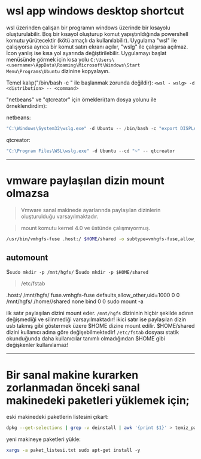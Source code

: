 # wsl app windows desktop shortcut
wsl üzerinden çalışan bir programın windows üzerinde bir kısayolu oluşturulabilir. Boş bir kısayol oluşturup komut yapıştırıldığında powershell komutu yürütecektir
(kötü amaçlı da kullanılabilir). Uygulama "wsl" ile çalışıyorsa ayrıca bir komut satırı ekranı açılıır, "wslg" ile çalışırsa açılmaz. İcon yanlış ise kısa yol 
ayarında değiştirilebilir. Uygulamayı başlat menüsünde görmek için kısa yolu 
`C:\Users\<username>\AppData\Roaming\Microsoft\Windows\Start Menu\Programs\Ubuntu` dizinine kopyalayın.

Temel kalıp("/bin/bash -c  " ile başlanmak zorunda değildir):
`<wsl - wslg> -d <distribution> -- <command>`

"netbeans" ve "qtcreator" için örnekleri(tam dosya yolunu ile örneklendirdim):

netbeans:
```powershell
"C:\Windows\System32\wslg.exe" -d Ubuntu -- /bin/bash -c "export DISPLAY=:0; ~/netbeans-11.1/netbeans/bin/netbeans --jdkhome /usr/lib/jvm/java-8-openjdk-amd64"
```

qtcreator:
```powershell
"C:\Program Files\WSL\wslg.exe" -d Ubuntu --cd "~" -- qtcreator
```
<hr>

# vmware paylaşılan dizin mount olmazsa

> Vmware sanal makinede ayarlarında paylaşılan dizinlerin oluşturulduğu varsayılmaktadır.

> mount komutu kernel 4.0 ve üstünde çalışmıyormuş.

```bash
/usr/bin/vmhgfs-fuse .host:/ $HOME/shared -o subtype=vmhgfs-fuse,allow_other
```

## automount
$`sudo mkdir -p /mnt/hgfs/`
$`sudo mkdir -p $HOME/shared`

> /etc/fstab

.host:/    /mnt/hgfs/    fuse.vmhgfs-fuse    defaults,allow_other,uid=1000     0    0
/mnt/hgfs/ /home/<username>/shared none bind 0 0
sudo mount -a

ilk satır paylaşılan dizini mount eder. `/mnt/hgfs` dizininin hiçbir şekilde adının değişmediği ve silinmediği varsayılmaktadır! 
ikici satır ise paylaşılan dizin usb takmış gibi göstermek üzere $HOME dizine mount edilir. $HOME/shared dizini kullanıcı adına göre değişebilmektedir!
`/etc/fstab` dosyası statik okunduğunda daha kullanıcılar tanımlı olmadığından $HOME gibi değişkenler kullanılamaz! 

<hr>

# Bir sanal makine kurarken zorlanmadan önceki sanal makinedeki paketleri yüklemek için;

eski makinedeki paketlerin listesini çıkart:
```bash
dpkg --get-selections | grep -v deinstall | awk '{print $1}' > temiz_paket_listesi.txt
```

yeni makineye paketleri yükle:
```bash
xargs -a paket_listesi.txt sudo apt-get install -y
```
